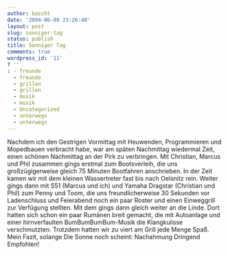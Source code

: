 ```yaml
---
author: bascht
date: '2004-06-09 23:26:48'
layout: post
slug: sonniger-tag
status: publish
title: Sonniger Tag
comments: true
wordpress_id: '11'
? ''
: - freunde
  - freunde
  - grillen
  - grillen
  - musik
  - musik
  - Uncategorized
  - unterwegs
  - unterwegs
---
```


Nachdem ich den Gestrigen Vormittag mit Heuwenden, Programmieren
und Mopedbauen verbracht habe, war am späten Nachmittag wiedermal
Zeit, einen schönen Nachmittag an der Pirk zu verbringen. Mit
Christian, Marcus und Phil zusammen gings erstmal zum Bootsverleih,
die uns großzügigerweise gleich 75 Minuten Bootfahren anschrieben.
In der Zeit kamen wir mit dem kleinen Wassertreter fast bis nach
Oelsnitz rein. Weiter gings dann mit S51 (Marcus und ich) und
Yamaha Dragstar (Christian und Phil) zum Penny und Toom, die uns
freundlicherweise 30 Sekunden vor Ladenschluss und Feierabend noch
ein paar Roster und einen Einweggrill zur Verfügung stellten. Mit
dem gings dann gleich weiter an die Linde. Dort hatten sich schon
ein paar Rumänen breit gemacht, die mit Autoanlage und einer
hirnverfaulten BumBumBumBum-Musik die Klangkulisse verschmutzten.
Trotzdem hatten wir zu viert am Grill jede Menge Spaß. Mein Fazit,
solange Die Sonne noch scheint: Nachahmung Dringend Empfohlen!


